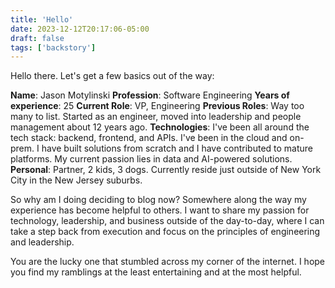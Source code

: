 ```yaml
---
title: 'Hello'
date: 2023-12-12T20:17:06-05:00
draft: false
tags: ['backstory']
---
```


Hello there. Let's get a few basics out of the way:

__Name__: Jason Motylinski
__Profession__: Software Engineering
__Years of experience__: 25
__Current Role__: VP, Engineering
__Previous Roles__: Way too many to list. Started as an engineer, moved into leadership and people management about 12 years ago.
__Technologies__: I've been all around the tech stack: backend, frontend, and APIs. I've been in the cloud and on-prem. I have built solutions from scratch and I have contributed to mature platforms. My current passion lies in data and AI-powered solutions.
__Personal__: Partner, 2 kids, 3 dogs. Currently reside just outside of New York City in the New Jersey suburbs.

So why am I doing deciding to blog now? Somewhere along the way my experience has become helpful to others. I want to share my passion for technology, leadership, and business outside of the day-to-day, where I can take a step back from execution and focus on the principles of engineering and leadership.

You are the lucky one that stumbled across my corner of the internet. I hope you find my ramblings at the least entertaining and at the most helpful.